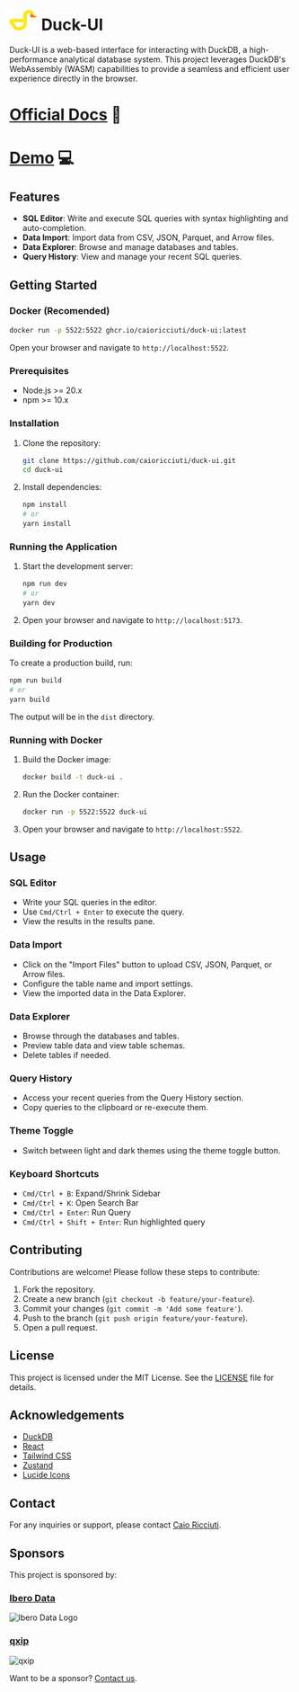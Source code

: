 # <img src="./public/logo.png" alt="Duck-UI Logo" title="Duck-UI Logo" width="50"> Duck-UI

Duck-UI is a web-based interface for interacting with DuckDB, a high-performance analytical database system. This project leverages DuckDB's WebAssembly (WASM) capabilities to provide a seamless and efficient user experience directly in the browser.

# [Official Docs](https://duckui.com?utm_source=github&utm_medium=readme) 🚀
#  [Demo](https://demo.duckui.com?utm_source=github&utm_medium=readme) 💻


## Features

- **SQL Editor**: Write and execute SQL queries with syntax highlighting and auto-completion.
- **Data Import**: Import data from CSV, JSON, Parquet, and Arrow files.
- **Data Explorer**: Browse and manage databases and tables.
- **Query History**: View and manage your recent SQL queries.

## Getting Started


### Docker (Recomended)

```bash
docker run -p 5522:5522 ghcr.io/caioricciuti/duck-ui:latest
```

Open your browser and navigate to `http://localhost:5522`.



### Prerequisites

- Node.js >= 20.x
- npm >= 10.x

### Installation

1. Clone the repository:

   ```bash
   git clone https://github.com/caioricciuti/duck-ui.git
   cd duck-ui
   ```

2. Install dependencies:

   ```bash
   npm install
   # or
   yarn install
   ```

### Running the Application

1. Start the development server:

   ```bash
   npm run dev
   # or
   yarn dev
   ```

2. Open your browser and navigate to `http://localhost:5173`.

### Building for Production

To create a production build, run:

```bash
npm run build
# or
yarn build
```

The output will be in the `dist` directory.

### Running with Docker

1. Build the Docker image:

   ```bash
   docker build -t duck-ui .
   ```

2. Run the Docker container:

   ```bash
   docker run -p 5522:5522 duck-ui
   ```

3. Open your browser and navigate to `http://localhost:5522`.

## Usage

### SQL Editor

- Write your SQL queries in the editor.
- Use `Cmd/Ctrl + Enter` to execute the query.
- View the results in the results pane.

### Data Import

- Click on the "Import Files" button to upload CSV, JSON, Parquet, or Arrow files.
- Configure the table name and import settings.
- View the imported data in the Data Explorer.

### Data Explorer

- Browse through the databases and tables.
- Preview table data and view table schemas.
- Delete tables if needed.

### Query History

- Access your recent queries from the Query History section.
- Copy queries to the clipboard or re-execute them.

### Theme Toggle

- Switch between light and dark themes using the theme toggle button.

### Keyboard Shortcuts

- `Cmd/Ctrl + B`: Expand/Shrink Sidebar
- `Cmd/Ctrl + K`: Open Search Bar
- `Cmd/Ctrl + Enter`: Run Query
- `Cmd/Ctrl + Shift + Enter`: Run highlighted query

## Contributing

Contributions are welcome! Please follow these steps to contribute:

1. Fork the repository.
2. Create a new branch (`git checkout -b feature/your-feature`).
3. Commit your changes (`git commit -m 'Add some feature'`).
4. Push to the branch (`git push origin feature/your-feature`).
5. Open a pull request.

## License

This project is licensed under the MIT License. See the [LICENSE](LICENSE.md) file for details.

## Acknowledgements

- [DuckDB](https://duckdb.org/)
- [React](https://reactjs.org/)
- [Tailwind CSS](https://tailwindcss.com/)
- [Zustand](https://github.com/pmndrs/zustand)
- [Lucide Icons](https://lucide.dev/)

## Contact

For any inquiries or support, please contact [Caio Ricciuti](https://github.com/caioricciuti).

## Sponsors

This project is sponsored by:

### [Ibero Data](https://iberodata.es/) 
<img src="https://www.iberodata.es/logo.png" alt="Ibero Data Logo" title="Ibero Data Logo" width="100">

### [qxip](https://qxip.net/?utm_source=duck-ui&utm_medium=sponsorship) 

<img src="https://qxip.net/images/qxip.png" alt="qxip" title="qxip Logo" width="150">



<br/>

Want to be a sponsor? [Contact us](mailto:caio.ricciuti+sponsorship@outlook.com).